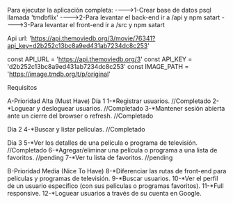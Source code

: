 Para ejecutar la aplicación completa:
---->1-Crear base de datos psql llamada 'tmdbflix'
---->2-Para levantar el back-end ir a /api y npm satart
---->3-Para levantar el front-end ir a /src y npm satart


Api url: 'https://api.themoviedb.org/3/movie/76341?api_key=d2b252c13bc8a9ed431ab7234dc8c253'


const API_URL = 'https://api.themoviedb.org/3'
const API_KEY = 'd2b252c13bc8a9ed431ab7234dc8c253'
const IMAGE_PATH = 'https://image.tmdb.org/t/p/original'



Requisitos

A-Prioridad Alta (Must Have)
  Día 1
  1-*Registrar usuarios.           //Completado
  2-*Loguear y desloguear usuarios. //Completado
  3-*Mantener sesión abierta ante un cierre del browser o refresh. //Completado
  
  Dia 2
  4-*Buscar y listar películas.      //Completado

  Dia 3
  5-*Ver los detalles de una película o programa de televisión. //Completado
  6-*Agregar/eliminar una película o programa a una lista de favoritos. //pending
  7-*Ver tu lista de favoritos. //pending

B-Prioridad Media (Nice To Have)
  8-*Diferenciar las rutas de front-end para películas y programas de televisión.
  9-*Buscar usuarios.
  10-*Ver el perfil de un usuario específico (con sus películas o programas favoritos).
  11-*Full responsive.
  12-*Loguear usuarios a través de su cuenta en Google.   